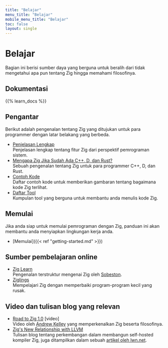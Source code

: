 ```yaml
---
title: "Belajar"
menu_title: "Belajar"
mobile_menu_title: "Belajar"
toc: false
layout: single
---
```


# Belajar
Bagian ini berisi sumber daya yang berguna untuk beralih dari tidak mengetahui apa pun tentang Zig hingga memahami filosofinya.

## Dokumentasi
{{% learn_docs %}}

## Pengantar
Berikut adalah pengenalan tentang Zig yang ditujukan untuk para programmer dengan latar belakang yang berbeda.

- [Penjelasan Lengkap](overview/)  
Penjelasan lengkap tentang fitur Zig dari perspektif pemrograman sistem.
- [Mengapa Zig Jika Sudah Ada C++, D, dan Rust?](why_zig_rust_d_cpp/)  
Sebuah pengenalan tentang Zig untuk para programmer C++, D, dan Rust.
- [Contoh Kode](samples/)  
Daftar contoh kode untuk memberikan gambaran tentang bagaimana kode Zig terlihat.
- [Daftar Tool](tools/)  
Kumpulan tool yang berguna untuk membantu anda menulis kode Zig.

## Memulai
Jika anda siap untuk memulai pemrograman dengan Zig, panduan ini akan membantu anda menyiapkan lingkungan kerja anda.

- [Memulai]({{< ref "getting-started.md" >}})  

## Sumber pembelajaran online
- [Zig Learn](https://ziglearn.org)  
Pengenalan terstruktur mengenai Zig oleh [Sobeston](https://github.com/sobeston).
- [Ziglings](https://github.com/ratfactor/ziglings)  
Mempelajari Zig dengan memperbaiki program-program kecil yang rusak.

## Video dan tulisan blog yang relevan
- [Road to Zig 1.0](https://www.youtube.com/watch?v=Gv2I7qTux7g) [video]  
Video oleh [Andrew Kelley](https://andrewkelley.me) yang memperkenalkan Zig beserta filosofinya.
- [Zig's New Relationship with LLVM](https://kristoff.it/blog/zig-new-relationship-llvm/)  
Tulisan blog tentang perkembangan dalam membangun self-hosted kompiler Zig, juga ditampilkan dalam sebuah [artikel oleh lwn.net](https://lwn.net/Articles/833400/).
